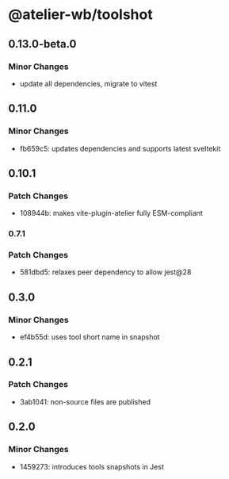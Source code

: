 # @atelier-wb/toolshot

## 0.13.0-beta.0

### Minor Changes

- update all dependencies, migrate to vitest

## 0.11.0

### Minor Changes

- fb659c5: updates dependencies and supports latest sveltekit

## 0.10.1

### Patch Changes

- 108944b: makes vite-plugin-atelier fully ESM-compliant

### 0.7.1

### Patch Changes

- 581dbd5: relaxes peer dependency to allow jest@28

## 0.3.0

### Minor Changes

- ef4b55d: uses tool short name in snapshot

## 0.2.1

### Patch Changes

- 3ab1041: non-source files are published

## 0.2.0

### Minor Changes

- 1459273: introduces tools snapshots in Jest
